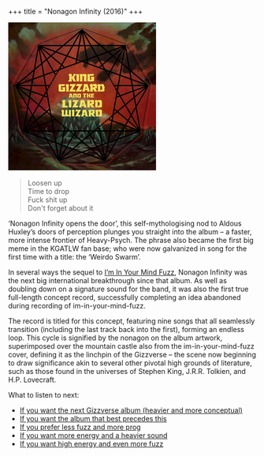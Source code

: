 +++
title = "Nonagon Infinity (2016)"
+++

![album cover of Nonagon Infinity](./cover.png)

> Loosen up  
> Time to drop  
> Fuck shit up  
> Don't forget about it

‘Nonagon Infinity opens the door’, this self-mythologising nod to Aldous Huxley’s doors of perception plunges you straight into the album – a faster, more intense frontier of Heavy-Psych. The phrase also became the first big meme in the KGATLW fan base; who were now galvanized in song for the first time with a title: the ‘Weirdo Swarm’.

In several ways the sequel to [I’m In Your Mind Fuzz](../im-in-your-mind-fuzz), Nonagon Infinity was the next big international breakthrough since that album. As well as doubling down on a signature sound for the band, it was also the first true full-length concept record, successfully completing an idea abandoned during recording of im-in-your-mind-fuzz.

The record is titled for this concept, featuring nine songs that all seamlessly transition (including the last track back into the first), forming an endless loop. This cycle is signified by the nonagon on the album artwork, superimposed over the mountain castle also from the im-in-your-mind-fuzz cover, defining it as the linchpin of the Gizzverse – the scene now beginning to draw significance akin to several other pivotal high grounds of literature, such as those found in the universes of Stephen King, J.R.R. Tolkien, and H.P. Lovecraft.

What to listen to next:

*   [If you want the next Gizzverse album (heavier and more conceptual)](../murder-of-the-universe)
*   [If you want the album that best precedes this](../im-in-your-mind-fuzz)
*   [If you prefer less fuzz and more prog](../polygondwanaland)
*   [If you want more energy and a heavier sound](../infest-the-rats-nest)
*   [If you want high energy and even more fuzz](../12-bar-bruise)
